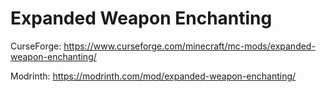 # Expanded Weapon Enchanting
CurseForge: https://www.curseforge.com/minecraft/mc-mods/expanded-weapon-enchanting/

Modrinth: https://modrinth.com/mod/expanded-weapon-enchanting/
